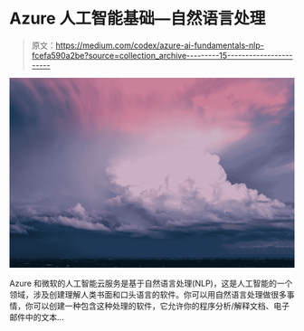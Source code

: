 # Azure 人工智能基础—自然语言处理

> 原文：<https://medium.com/codex/azure-ai-fundamentals-nlp-fcefa590a2be?source=collection_archive---------15----------------------->

![](img/a0f05cd97821483dc0e6910e986157d9.png)

Azure 和微软的人工智能云服务是基于自然语言处理(NLP)，这是人工智能的一个领域，涉及创建理解人类书面和口头语言的软件。你可以用自然语言处理做很多事情，你可以创建一种包含这种处理的软件，它允许你的程序分析/解释文档、电子邮件中的文本…